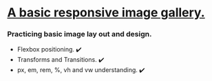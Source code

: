 <h1> <ins>A basic responsive image gallery.</ins></h1>

<h3> Practicing basic image lay out and design. </h3>

<ul> 
  <li> Flexbox positioning. ✔️ </li>
  <li> Transforms and Transitions. ✔️ </li>
  <li> px, em, rem, %, vh and vw understanding. ✔️ </li>
</ul>
